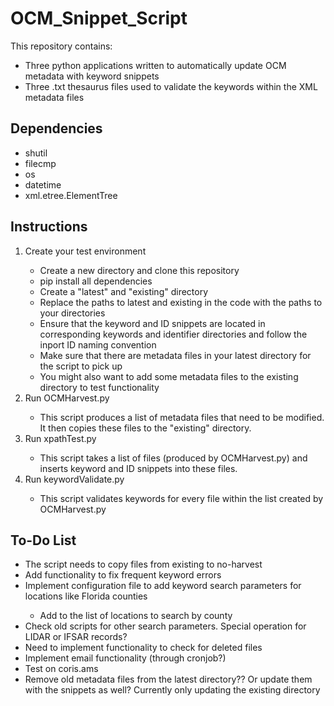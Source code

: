 # OCM_Snippet_Script
This repository contains:
<ul>
  <li>Three python applications written to automatically update OCM metadata with keyword snippets</li>
  <li>Three .txt thesaurus files used to validate the keywords within the XML metadata files</li>
</ul>

## Dependencies
<ul>
  <li>shutil</li>
  <li>filecmp</li>
  <li>os</li>
  <li>datetime</li>
  <li>xml.etree.ElementTree</li>
</ul>

## Instructions
<ol>
  <li>Create your test environment</li>
  <ul>
    <li>Create a new directory and clone this repository</li>
    <li>pip install all dependencies</li>
    <li>Create a "latest" and "existing" directory</li> 
    <li>Replace the paths to latest and existing in the code with the paths to your directories</li>
    <li>Ensure that the keyword and ID snippets are located in corresponding keywords and identifier directories and follow the inport ID naming convention</li>
    <li>Make sure that there are metadata files in your latest directory for the script to pick up</li>
    <li>You might also want to add some metadata files to the existing directory to test functionality</li>
  </ul>
  <li>Run OCMHarvest.py</li>
    <ul>
      <li>This script produces a list of metadata files that need to be modified. It then copies these files 
      to the "existing" directory.</li>
    </ul>
  
  <li>Run xpathTest.py</li>
    <ul>
      <li>This script takes a list of files (produced by OCMHarvest.py) and inserts keyword
      and ID snippets into these files.</li>
    </ul>

  <li>Run keywordValidate.py</li>
    <ul>
      <li>This script validates keywords for every file within the list created by OCMHarvest.py</li>
    </ul>
</ol>

## To-Do List
<ul>
  <li>The script needs to copy files from existing to no-harvest</li>
  <li>Add functionality to fix frequent keyword errors</li>
  <li>Implement configuration file to add keyword search parameters for locations like Florida counties</li>
  <ul>
    <li>Add to the list of locations to search by county</li>
  </ul>
  <li>Check old scripts for other search parameters. Special operation for LIDAR or IFSAR records?</li>
  <li>Need to implement functionality to check for deleted files</li>
  <li>Implement email functionality (through cronjob?)</li>
  <li>Test on coris.ams</li>
  <li>Remove old metadata files from the latest directory?? Or update them with the snippets as well? Currently only updating the existing directory</li>
</ul>

